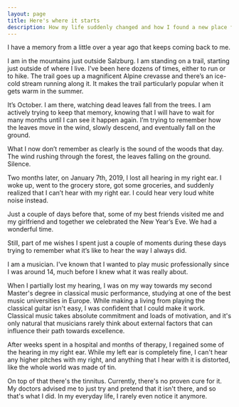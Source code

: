 ```yaml
---
layout: page
title: Here's where it starts
description: How my life suddenly changed and how I found a new place for myself.
---
```


I have a memory from a little over a year ago that keeps coming back to me.

I am in the mountains just outside Salzburg. I am standing on a trail, starting just outside of where I live. I've been here dozens of times, either to run or to hike. The trail goes up a magnificent Alpine crevasse and there’s an ice-cold stream running along it. It makes the trail particularly popular when it gets warm in the summer.

It’s October. I am there, watching dead leaves fall from the trees. I am actively trying to keep that memory, knowing that I will have to wait for many months until I can see it happen again. I’m trying to remember how the leaves move in the wind, slowly descend, and eventually fall on the ground.

What I now don’t remember as clearly is the sound of the woods that day. The wind rushing through the forest, the leaves falling on the ground. Silence.

Two months later, on January 7th, 2019, I lost all hearing in my right ear. I woke up, went to the grocery store, got some groceries, and suddenly realized that I can’t hear with my right ear. I could hear very loud white noise instead.

Just a couple of days before that, some of my best friends visited me and my girlfriend and together we celebrated the New Year’s Eve. We had a wonderful time.

Still, part of me wishes I spent just a couple of moments during these days trying to remember what it’s like to hear the way I always did.



I am a musician. I've known that I wanted to play music professionally since I was around 14, much before I knew what it was really about.

When I partially lost my hearing, I was on my way towards my second Master's degree in classical music performance, studying at one of the best music universities in Europe. While making a living from playing the classical guitar isn't easy, I was confident that I could make it work. Classical music takes absolute commitment and loads of motivation, and it's only natural that musicians rarely think about external factors that can influence their path towards excellence.



After weeks spent in a hospital and months of therapy, I regained some of the hearing in my right ear. While my left ear is completely fine, I can't hear any higher pitches with my right, and anything that I hear with it is distorted, like the whole world was made of tin.

On top of that there's the tinnitus. Currently, there's no proven cure for it. My doctors advised me to just try and pretend that it isn't there, and so that's what I did. In my everyday life, I rarely even notice it anymore.
